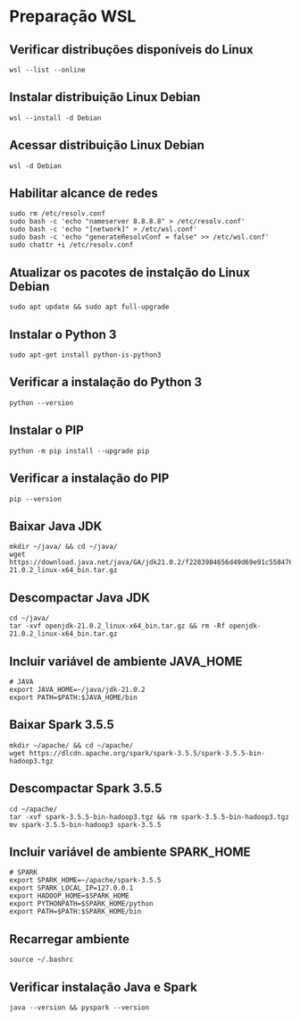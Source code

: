 # Preparação WSL

## Verificar distribuções disponíveis do Linux

```shell
wsl --list --online
```

## Instalar distribuição Linux Debian

```shell
wsl --install -d Debian
```

## Acessar distribuição Linux Debian

```shell
wsl -d Debian
```

## Habilitar alcance de redes

```shell
sudo rm /etc/resolv.conf
sudo bash -c 'echo "nameserver 8.8.8.8" > /etc/resolv.conf'
sudo bash -c 'echo "[network]" > /etc/wsl.conf'
sudo bash -c 'echo "generateResolvConf = false" >> /etc/wsl.conf'
sudo chattr +i /etc/resolv.conf
```

## Atualizar os pacotes de instalção do Linux Debian

```shell
sudo apt update && sudo apt full-upgrade
```

## Instalar o Python 3

```shell
sudo apt-get install python-is-python3
```

## Verificar a instalação do Python 3

```shell
python --version
```

## Instalar o PIP

```shell
python -m pip install --upgrade pip
```

## Verificar a instalação do PIP

```shell
pip --version
```

## Baixar Java JDK 

```shell
mkdir ~/java/ && cd ~/java/
wget https://download.java.net/java/GA/jdk21.0.2/f2283984656d49d69e91c558476027ac/13/GPL/openjdk-21.0.2_linux-x64_bin.tar.gz
```

## Descompactar Java JDK 

```shell
cd ~/java/
tar -xvf openjdk-21.0.2_linux-x64_bin.tar.gz && rm -Rf openjdk-21.0.2_linux-x64_bin.tar.gz
```

## Incluir variável de ambiente JAVA_HOME

```shell
# JAVA
export JAVA_HOME=~/java/jdk-21.0.2
export PATH=$PATH:$JAVA_HOME/bin
```

## Baixar Spark 3.5.5

```shell
mkdir ~/apache/ && cd ~/apache/
wget https://dlcdn.apache.org/spark/spark-3.5.5/spark-3.5.5-bin-hadoop3.tgz
```

## Descompactar Spark 3.5.5

```shell
cd ~/apache/
tar -xvf spark-3.5.5-bin-hadoop3.tgz && rm spark-3.5.5-bin-hadoop3.tgz
mv spark-3.5.5-bin-hadoop3 spark-3.5.5
```

## Incluir variável de ambiente SPARK_HOME

```shell
# SPARK
export SPARK_HOME=~/apache/spark-3.5.5
export SPARK_LOCAL_IP=127.0.0.1
export HADOOP_HOME=$SPARK_HOME
export PYTHONPATH=$SPARK_HOME/python
export PATH=$PATH:$SPARK_HOME/bin
```

## Recarregar ambiente

```shell
source ~/.bashrc
```

## Verificar instalação Java e Spark

```shell
java --version && pyspark --version
```
